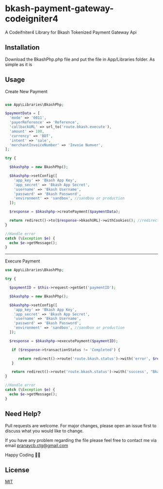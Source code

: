 # bkash-payment-gateway-codeigniter4
A Codeifniter4 Library for Bkash Tokenized Payment Gateway Api

## Installation

Download the BkashPhp.php file and put the file in App/Libraries folder. As simple as it is

## Usage

Create New Payment

```php

use App\Libraries\BkashPhp;

$paymentData = [
  'mode' => '0011',
  'payerReference' => 'Reference',
  'callbackURL' => url_to('route.bkash.execute'),
  'amount' => 100,
  'currency' => 'BDT',
  'intent' => 'sale',
  'merchantInvoiceNumber' => 'Invoie Numver',
];

try {

  $bkashphp = new BkashPhp();

  $bkashphp->setConfig([
    'app_key' => 'Bkash App Key',
    'app_secret' => 'Bkash App Secret',
    'username' => 'Bkash Username',
    'password' => 'Bkash Password',
    'environment' => 'sandbox', //sandbox or production
  ]);

  $response = $bkashphp->createPayment($paymentData);

  return redirect()->to($response->bkashURL)->withCookies(); //redirect with cookies
}

//Handle error
catch (\Exception $e) {
  echo $e->getMessage();
}
```
---
Execure Payment
```php
use App\Libraries\BkashPhp;

try {

  $paymentID = $this->request->getGet('paymentID');

  $bkashphp = new BkashPhp();

  $bkashphp->setConfig([
    'app_key' => 'Bkash App Key',
    'app_secret' => 'Bkash App Secret',
    'username' => 'Bkash Username',
    'password' => 'Bkash Password',
    'environment' => 'sandbox', //sandbox or production
  ]);

  $response = $bkashphp->executePayment($paymentID);

   if ($response->transactionStatus != 'Completed') {

      return redirect()->route('route.bkash.status')->with('error', $response->errorMessage);
   }

   return redirect()->route('route.bkash.status')->with('success', "Bkash payment successful");
}

//Handle error
catch (\Exception $e) {
  echo $e->getMessage();
}

```

## Need Help?

Pull requests are welcome. For major changes, please open an issue first to discuss what you would like to change.

If you have any problem regarding the file please feel free to contact me via email pranaycb.ctg@gmail.com

Happy Coding 🤗🤗

## License

[MIT](https://choosealicense.com/licenses/mit/)
